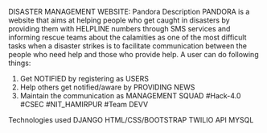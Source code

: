 DISASTER MANAGEMENT WEBSITE: Pandora
Description
PANDORA is a website that aims at helping people who get caught in disasters by providing them with HELPLINE numbers through SMS services and informing rescue teams about the calamities as one of the most difficult tasks when a disaster strikes is to facilitate communication between the people who need help and those who provide help. A user can do following things:
1.	Get NOTIFIED by registering as USERS
2.	Help others get notified/aware by PROVIDING NEWS
3.	Maintain the communication as MANAGEMENT SQUAD
#Hack-4.0
#CSEC 
#NIT_HAMIRPUR
#Team DEVV

Technologies used
DJANGO
HTML/CSS/BOOTSTRAP
TWILIO API
MYSQL
